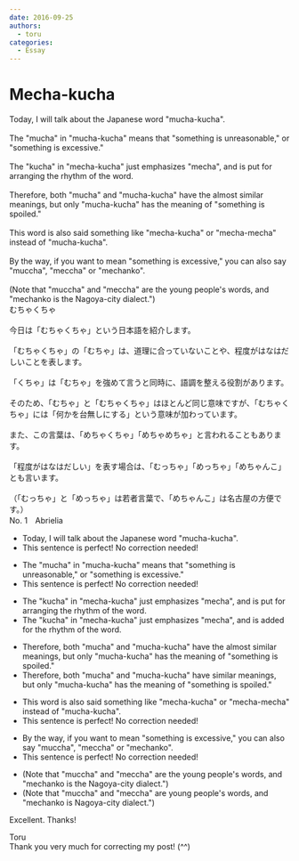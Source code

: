 ```yaml
---
date: 2016-09-25
authors:
  - toru
categories:
  - Essay
---
```


<h1 id="subject_show">Mecha-kucha</h1>
<div class="date" hidden>Sep 25, 2016 12:41</div>
<div id="post"><div id="body_show_ori">
Today, I will talk about the Japanese word "mucha-kucha".<br/><br/>The "mucha" in "mucha-kucha" means that "something is unreasonable," or "something is excessive."<br/><br/>The "kucha" in "mecha-kucha" just emphasizes "mecha", and is put for arranging the rhythm of the word.<br/><br/>Therefore, both "mucha" and "mucha-kucha" have the almost similar meanings, but only "mucha-kucha" has the meaning of "something is spoiled."<br/><br/>This word is also said something like "mecha-kucha" or "mecha-mecha" instead of "mucha-kucha".<br/><br/>By the way, if you want to mean "something is excessive," you can also say "muccha", "meccha" or "mechanko".<br/><br/>(Note that "muccha" and "meccha" are the young people's words, and "mechanko is the Nagoya-city dialect.")
</div></div>

<!-- more -->

<div id="post_ja"><div id="body_show_mo">
むちゃくちゃ<br/><br/>今日は「むちゃくちゃ」という日本語を紹介します。<br/><br/>「むちゃくちゃ」の「むちゃ」は、道理に合っていないことや、程度がはなはだしいことを表します。<br/><br/>「くちゃ」は「むちゃ」を強めて言うと同時に、語調を整える役割があります。<br/><br/>そのため、「むちゃ」と「むちゃくちゃ」はほとんど同じ意味ですが、「むちゃくちゃ」には「何かを台無しにする」という意味が加わっています。<br/><br/>また、この言葉は、「めちゃくちゃ」「めちゃめちゃ」と言われることもあります。<br/><br/>「程度がはなはだしい」を表す場合は、「むっちゃ」「めっちゃ」「めちゃんこ」とも言います。<br/><br/>（「むっちゃ」と「めっちゃ」は若者言葉で、「めちゃんこ」は名古屋の方便です。）
</div></div>
<div id="block"><div class="first_name"> No. 1　<span class="just_name">Abrielia</span></div><div id="block2">
<ul class="correction_field">
<li class="incorrect">Today, I will talk about the Japanese word "mucha-kucha".</li>
<li class="corrected perfect">This sentence is perfect! No correction needed!</li>
</ul>
<ul class="correction_field">
<li class="incorrect">The "mucha" in "mucha-kucha" means that "something is unreasonable," or "something is excessive."</li>
<li class="corrected perfect">This sentence is perfect! No correction needed!</li>
</ul>
<ul class="correction_field">
<li class="incorrect">The "kucha" in "mecha-kucha" just emphasizes "mecha", and is put for arranging the rhythm of the word.</li>
<li class="corrected correct">
The "kucha" in "mecha-kucha" just emphasizes "mecha", and is added for the rhythm of the word.
</li>
</ul>
<ul class="correction_field">
<li class="incorrect">Therefore, both "mucha" and "mucha-kucha" have the almost similar meanings, but only "mucha-kucha" has the meaning of "something is spoiled."</li>
<li class="corrected correct">
Therefore, both "mucha" and "mucha-kucha" have similar meanings, but only "mucha-kucha" has the meaning of "something is spoiled."
</li>
</ul>
<ul class="correction_field">
<li class="incorrect">This word is also said something like "mecha-kucha" or "mecha-mecha" instead of "mucha-kucha".</li>
<li class="corrected perfect">This sentence is perfect! No correction needed!</li>
</ul>
<ul class="correction_field">
<li class="incorrect">By the way, if you want to mean "something is excessive," you can also say "muccha", "meccha" or "mechanko".</li>
<li class="corrected perfect">This sentence is perfect! No correction needed!</li>
</ul>
<ul class="correction_field">
<li class="incorrect">(Note that "muccha" and "meccha" are the young people's words, and "mechanko is the Nagoya-city dialect.")</li>
<li class="corrected correct">
(Note that "muccha" and "meccha" are young people's words, and "mechanko is Nagoya-city dialect.")
</li>
</ul>
<p class="comment_small">
 Excellent.  Thanks!
</p>

</div><div class="name"><span class="just_name">Toru</span><br>
Thank you very much for correcting my post! (^^)
</div>
</div>
